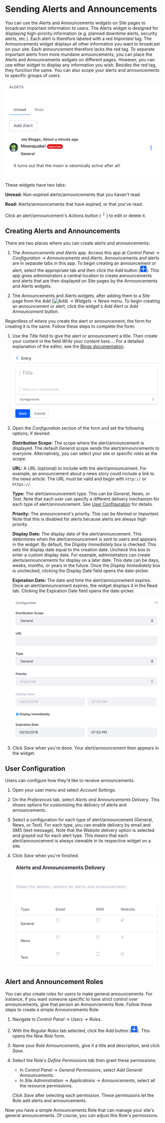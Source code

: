 # Sending Alerts and Announcements [](id=sending-alerts-and-announcements)

You can use the Alerts and Announcements widgets on Site pages to broadcast 
important information to users. The Alerts widget is designed for displaying 
high-priority information (e.g. planned downtime alerts, security alerts, etc.). 
Each alert is therefore labeled with a red *Important* tag. The Announcements
widget displays all other information you want to broadcast on your site. Each
announcement therefore lacks the red tag. To separate important alerts from
more mundane announcements, you can place the Alerts and Announcements widgets
on different pages. However, you can use either widget to display any
information you wish. Besides the red tag, they function the same. You can also
scope your alerts and announcements to specific groups of users. 

![Figure 1: The Alerts widget provides administrators with an easy way to communicate important information to appropriate groups of users.](../../../images/alerts-widget.png)

These widgets have two tabs: 

**Unread:** Non-expired alerts/announcements that you haven't read.

**Read:** Alerts/announcements that have expired, or that you've read. 

Click an alert/announcement's *Actions* button 
(![Actions](../../../images/icon-actions.png)) to edit or delete it. 

## Creating Alerts and Announcements [](id=creating-alerts-and-announcements)

There are two places where you can create alerts and announcements: 

1.  The *Announcements and Alerts* app. Access this app at *Control Panel* 
    &rarr; *Configuration* &rarr; *Announcements and Alerts*. Announcements and 
    alerts are in separate tabs in this app. To begin creating an announcement 
    or alert, select the appropriate tab and then click the *Add* button 
    (![Add](../../../images/icon-add.png)). 
    This app gives administrators a central location to create announcements and 
    alerts that are then displayed on Site pages by the Announcements and Alerts 
    widgets. 

2.  The Announcements and Alerts widgets, after adding them to a Site page from 
    the *Add* 
    (![Add](../../../images/icon-control-menu-add.png)) 
    &rarr; *Widgets* &rarr; *News* menu. To begin creating an announcement or 
    alert, click the widget's *Add Alert* or *Add Announcement* button. 

Regardless of where you create the alert or announcement, the form for creating 
it is the same. Follow these steps to complete the form: 

1.  Use the *Title* field to give the alert or announcement a title. Then create 
    your content in the field *Write your content here...*. For a detailed 
    explanation of the editor, see the 
    [Blogs documentation](/discover/portal/-/knowledge_base/7-2/using-the-blog-entry-editor). 

    ![Figure 2: Enter your alert or announcement's title and content.](../../../images/alerts-new-alert.png)

2.  Open the *Configuration* section of the form and set the following options, 
    if desired: 

    **Distribution Scope:** The scope where the alert/announcement is displayed. 
    The default *General* scope sends the alert/announcements to everyone. 
    Alternatively, you can select your site or specific roles as the scope. 

    **URL:** A URL (optional) to include with the alert/announcement. For 
    example, an announcement about a news story could include a link to the news 
    article. The URL must be valid and begin with `http://` or `https://`. 

    **Type:** The alert/announcement type. This can be *General*, *News*, or 
    *Test*. Note that each user can specify a different delivery mechanism for 
    each type of alert/announcement. See 
    [User Configuration](#user-configuration) 
    for details. 

    **Priority:** The announcement's priority. This can be *Normal* or 
    *Important*. Note that this is disabled for alerts because alerts are always 
    high priority. 

    **Display Date:** The display date of the alert/announcement. This 
    determines when the alert/announcement is sent to users and appears in the 
    widget. By default, the *Display Immediately* box is checked. This sets the 
    display date equal to the creation date. Uncheck this box to enter a custom 
    display date. For example, administrators can create alerts/announcements 
    for display on a later date. This date can be days, weeks, months, or years 
    in the future. Once the *Display Immediately* box is unchecked, clicking the 
    Display Date field opens the date-picker. 

    **Expiration Date:** The date and time the alert/announcement expires. Once 
    an alert/announcement expires, the widget displays it in the Read tab. 
    Clicking the Expiration Date field opens the date-picker. 

    ![Figure 3: Configure your new alert or announcement.](../../../images/alerts-new-alert-config.png)

3.  Click *Save* when you're done. Your alert/announcement then appears in the 
    widget. 

## User Configuration [](id=user-configuration)

Users can configure how they'd like to receive announcements. 

1.  Open your user menu and select *Account Settings*. 

2.  On the *Preferences* tab, select *Alerts and Announcements Delivery*. This 
    shows options for customizing the delivery of alerts and announcements. 

3.  Select a configuration for each type of alert/announcement (General, News, 
    or Test). For each type, you can enable delivery by email and SMS (text 
    message). Note that the *Website* delivery option is selected and grayed out 
    for each alert type. This means that each alert/announcement is always 
    viewable in its respective widget on a site. 

4.  Click *Save* when you're finished. 

    ![Figure 4: Each user can choose how they receive alerts and announcements.](../../../images/alerts-delivery.png)

## Alert and Announcement Roles [](id=alert-and-announcement-roles)

You can also create roles for users to make general announcements. For instance, 
if you want someone specific to have strict control over announcements, give
that person an Announcements Role. Follow these steps to create a simple
Announcements Role: 

1.  Navigate to *Control Panel* &rarr; *Users* &rarr; *Roles*. 

2.  With the *Regular Roles* tab selected, click the *Add* button 
    (![Add](../../../images/icon-add.png)). This opens the *New Role* form. 

3.  Name your Role *Announcements*, give it a title and description, and click 
    *Save*. 

4.  Select the Role's *Define Permissions* tab then grant these permissions: 

    -   In *Control Panel* &rarr; *General Permissions*, select *Add General 
        Announcements*. 
    -   In *Site Administration* &rarr; *Applications* &rarr; *Announcements*, 
        select all the resource permissions.

    Click *Save* after selecting each permission. These permissions let the Role 
    add alerts and announcements. 

Now you have a simple Announcements Role that can manage your site's general 
announcements. Of course, you can adjust this Role's permissions. 
